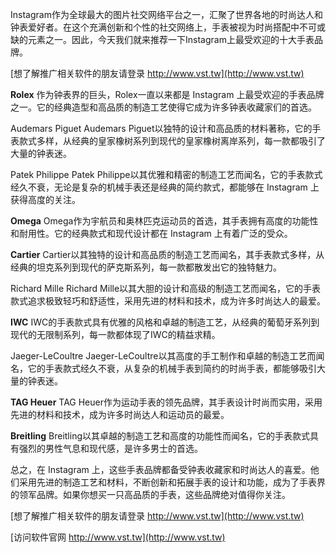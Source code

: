 Instagram作为全球最大的图片社交网络平台之一，汇聚了世界各地的时尚达人和钟表爱好者。在这个充满创新和个性的社交网络上，手表被视为时尚搭配中不可或缺的元素之一。因此，今天我们就来推荐一下Instagram上最受欢迎的十大手表品牌。

[想了解推广相关软件的朋友请登录 http://www.vst.tw](http://www.vst.tw)

**Rolex**
作为钟表界的巨头，Rolex一直以来都是 Instagram 上最受欢迎的手表品牌之一。它的经典造型和高品质的制造工艺使得它成为许多钟表收藏家们的首选。

Audemars Piguet
Audemars Piguet以独特的设计和高品质的材料著称，它的手表款式多样，从经典的皇家橡树系列到现代的皇家橡树离岸系列，每一款都吸引了大量的钟表迷。

Patek Philippe
Patek Philippe以其优雅和精密的制造工艺而闻名，它的手表款式经久不衰，无论是复杂的机械手表还是经典的简约款式，都能够在 Instagram 上获得高度的关注。

**Omega**
Omega作为宇航员和奥林匹克运动员的首选，其手表拥有高度的功能性和耐用性。它的经典款式和现代设计都在 Instagram 上有着广泛的受众。

**Cartier**
Cartier以其独特的设计和高品质的制造工艺而闻名，其手表款式多样，从经典的坦克系列到现代的萨克斯系列，每一款都散发出它的独特魅力。

Richard Mille
Richard Mille以其大胆的设计和高级的制造工艺而闻名，它的手表款式追求极致轻巧和舒适性，采用先进的材料和技术，成为许多时尚达人的最爱。

**IWC**
IWC的手表款式具有优雅的风格和卓越的制造工艺，从经典的葡萄牙系列到现代的无限制系列，每一款都体现了IWC的精益求精。

Jaeger-LeCoultre
Jaeger-LeCoultre以其高度的手工制作和卓越的制造工艺而闻名，它的手表款式经久不衰，从复杂的机械手表到简约的时尚手表，都能够吸引大量的钟表迷。

**TAG Heuer**
TAG Heuer作为运动手表的领先品牌，其手表设计时尚而实用，采用先进的材料和技术，成为许多时尚达人和运动员的最爱。

**Breitling**
Breitling以其卓越的制造工艺和高度的功能性而闻名，它的手表款式具有强烈的男性气息和现代感，是许多男士的首选。

总之，在 Instagram 上，这些手表品牌都备受钟表收藏家和时尚达人的喜爱。他们采用先进的制造工艺和材料，不断创新和拓展手表的设计和功能，成为了手表界的领军品牌。如果你想买一只高品质的手表，这些品牌绝对值得你关注。

[想了解推广相关软件的朋友请登录 http://www.vst.tw](http://www.vst.tw)


[访问软件官网 http://www.vst.tw](http://www.vst.tw)
